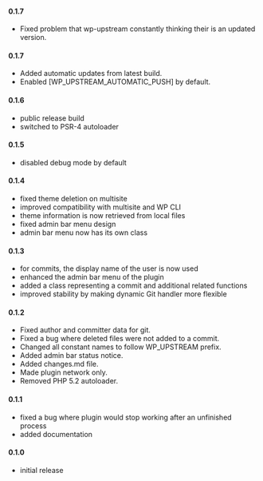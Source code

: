 #### 0.1.7
* Fixed problem that wp-upstream constantly thinking their is an updated version.

#### 0.1.7
* Added automatic updates from latest build.
* Enabled [WP_UPSTREAM_AUTOMATIC_PUSH] by default.

#### 0.1.6
* public release build
* switched to PSR-4 autoloader

#### 0.1.5
* disabled debug mode by default

#### 0.1.4
* fixed theme deletion on multisite
* improved compatibility with multisite and WP CLI
* theme information is now retrieved from local files
* fixed admin bar menu design
* admin bar menu now has its own class

#### 0.1.3
* for commits, the display name of the user is now used
* enhanced the admin bar menu of the plugin
* added a class representing a commit and additional related functions
* improved stability by making dynamic Git handler more flexible

#### 0.1.2
* Fixed author and committer data for git.
* Fixed a bug where deleted files were not added to a commit.
* Changed all constant names to follow WP_UPSTREAM prefix.
* Added admin bar status notice.
* Added changes.md file.
* Made plugin network only.
* Removed PHP 5.2 autoloader.

#### 0.1.1
* fixed a bug where plugin would stop working after an unfinished process
* added documentation

#### 0.1.0
* initial release
